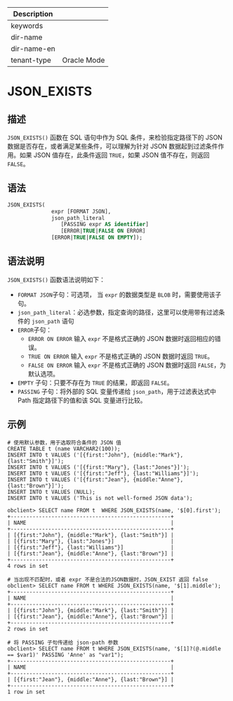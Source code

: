 | Description   |                 |
|---------------|-----------------|
| keywords      |                 |
| dir-name      |                 |
| dir-name-en   |                 |
| tenant-type   | Oracle Mode     |

# JSON_EXISTS

## 描述

`JSON_EXISTS()` 函数在 SQL 语句中作为 SQL 条件，来检验指定路径下的 JSON 数据是否存在，或者满足某些条件，可以理解为针对 JSON 数据起到过滤条件作用。如果 JSON 值存在，此条件返回 `TRUE`，如果 JSON 值不存在，则返回 `FALSE`。

## 语法

```sql
JSON_EXISTS(
              expr [FORMAT JSON],
              json_path_literal
                 [PASSING expr AS identifier]
                 [ERROR|TRUE|FALSE ON ERROR]
              [ERROR|TRUE|FALSE ON EMPTY]);

```

## 语法说明

`JSON_EXISTS()` 函数语法说明如下：

- `FORMAT JSON`子句：可选项， 当 `expr` 的数据类型是 `BLOB` 时，需要使用该子句。
- `json_path_literal`：必选参数，指定查询的路径，这里可以使用带有过滤条件的 `json_path` 语句
- `ERROR`子句：
   - `ERROR ON ERROR` 输入 `expr` 不是格式正确的 JSON 数据时返回相应的错误。
   - `TRUE ON ERROR`  输入 `expr` 不是格式正确的 JSON 数据时返回 `TRUE`。
   - `FALSE ON ERROR` 输入 `expr` 不是格式正确的 JSON 数据时返回 `FALSE`，为默认选项。
- `EMPTY` 子句：只要不存在为 `TRUE` 的结果，即返回 `FALSE`。
- `PASSING` 子句：将外部的 SQL 变量传递给 `json_path`，用于过滤表达式中 Path 指定路径下的值和该 SQL 变量进行比较。

## 示例

```shell
# 使用默认参数，用于选取符合条件的 JSON 值
CREATE TABLE t (name VARCHAR2(100));
INSERT INTO t VALUES ('[{first:"John"}, {middle:"Mark"}, {last:"Smith"}]');
INSERT INTO t VALUES ('[{first:"Mary"}, {last:"Jones"}]');
INSERT INTO t VALUES ('[{first:"Jeff"}, {last:"Williams"}]');
INSERT INTO t VALUES ('[{first:"Jean"}, {middle:"Anne"}, {last:"Brown"}]');
INSERT INTO t VALUES (NULL);
INSERT INTO t VALUES ('This is not well-formed JSON data');

obclient> SELECT name FROM t  WHERE JSON_EXISTS(name, '$[0].first');
+---------------------------------------------------+
| NAME                                              |
+---------------------------------------------------+
| [{first:"John"}, {middle:"Mark"}, {last:"Smith"}] |
| [{first:"Mary"}, {last:"Jones"}]                  |
| [{first:"Jeff"}, {last:"Williams"}]               |
| [{first:"Jean"}, {middle:"Anne"}, {last:"Brown"}] |
+---------------------------------------------------+
4 rows in set

# 当出现不匹配时，或者 expr 不是合法的JSON数据时，JSON_EXIST 返回 false
obclient> SELECT name FROM t WHERE JSON_EXISTS(name, '$[1].middle');
+---------------------------------------------------+
| NAME                                              |
+---------------------------------------------------+
| [{first:"John"}, {middle:"Mark"}, {last:"Smith"}] |
| [{first:"Jean"}, {middle:"Anne"}, {last:"Brown"}] |
+---------------------------------------------------+
2 rows in set

# 将 PASSING 子句传递给 json-path 参数
obclient> SELECT name FROM t WHERE JSON_EXISTS(name, '$[1]?(@.middle == $var1)' PASSING 'Anne' as "var1");
+---------------------------------------------------+
| NAME                                              |
+---------------------------------------------------+
| [{first:"Jean"}, {middle:"Anne"}, {last:"Brown"}] |
+---------------------------------------------------+
1 row in set
```
